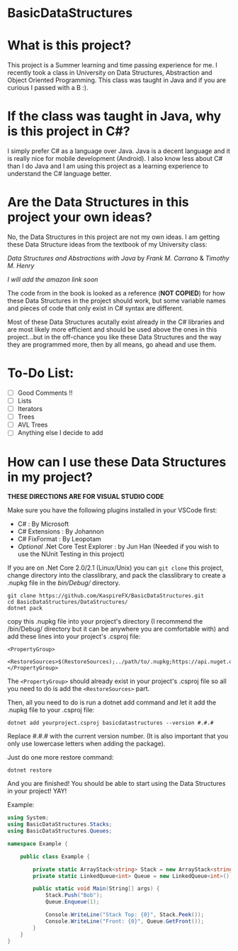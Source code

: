 # BasicDataStructures

# What is this project?

This project is a Summer learning and time passing experience for me. I recently took a class in University on Data Structures, Abstraction and Object Oriented Programming. This class was taught in Java and if you are curious I passed with a B :).

# If the class was taught in Java, why is this project in C#?

I simply prefer C# as a language over Java. Java is a decent language and it is really nice for mobile development (Android). I also know less about C# than I do Java and I am using this project as a learning experience to understand the C# language better.

# Are the Data Structures in this project your own ideas?

No, the Data Structures in this project are not my own ideas. I am getting these Data Structure ideas from the textbook of my University class:

*Data Structures and Abstractions with Java* by *Frank M. Carrano* & *Timothy M. Henry*

_I will add the amazon link soon_

The code from in the book is looked as a reference (**NOT COPIED**) for how these Data Structures in the project should work, but some variable names and pieces of code that only exist in C# syntax are different.

Most of these Data Structures acutally exist already in the C# libraries and are most likely more efficient and should be used above the ones in this project...but in the off-chance you like these Data Structures and the way they are programmed more, then by all means, go ahead and use them.

# To-Do List:

- [ ] Good Comments !!
- [ ] Lists
- [ ] Iterators
- [ ] Trees
- [ ] AVL Trees
- [ ] Anything else I decide to add

# How can I use these Data Structures in my project?

**THESE DIRECTIONS ARE FOR VISUAL STUDIO CODE**

Make sure you have the following plugins installed in your VSCode first:
- C# : By Microsoft
- C# Extensions : By Johannon
- C# FixFormat : By Leopotam
- *Optional* .Net Core Test Explorer : by Jun Han (Needed if you wish to use the NUnit Testing in this project)

If you are on .Net Core 2.0/2.1 (Linux/Unix) you can `git clone` this project, change directory into the classlibrary, and pack the classlibrary to create a .nupkg file in the *bin/Debug/* directory.

```
git clone https://github.com/KaspireFX/BasicDataStructures.git
cd BasicDataStructures/DataStructures/
dotnet pack
```

copy this .nupkg file into your project's directory (I recommend the /bin/Debug/ directory but it can be anywhere you are comfortable with) and add these lines into your project's .csproj file:

```
<PropertyGroup>
    <RestoreSources>$(RestoreSources);../path/to/.nupkg;https://api.nuget.org/v3/index.json</RestoreSources>
</PropertyGroup>
```
The `<PropertyGroup>` should already exist in your project's .csproj file so all you need to do is add the `<RestoreSources>` part.

Then, all you need to do is run a dotnet add command and let it add the .nupkg file to your .csproj file:

```
dotnet add yourproject.csproj basicdatastructures --version #.#.#
```

Replace #.#.# with the current version number. (It is also important that you only use lowercase letters when adding the package).

Just do one more restore command:

```
dotnet restore
```

And you are finished! You should be able to start using the Data Structures in your project! YAY!

Example:
```c#
using System;
using BasicDataStructures.Stacks;
using BasicDataStructures.Queues;

namespace Example {

    public class Example {

        private static ArrayStack<string> Stack = new ArrayStack<string>(5);
        private static LinkedQueue<int> Queue = new LinkedQueue<int>();

        public static void Main(String[] args) {
            Stack.Push("Bob");
            Queue.Enqueue(1);

            Console.WriteLine("Stack Top: {0}", Stack.Peek());
            Console.WriteLine("Front: {0}", Queue.GetFront());
        }
    }
}
```
